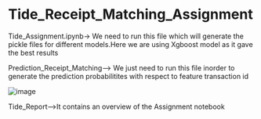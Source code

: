 # Tide_Receipt_Matching_Assignment
Tide_Assignment.ipynb-> We need to run this file which will generate the pickle files for different models.Here we are using Xgboost  model as it gave the best results

Prediction_Receipt_Matching--> We just need to run this file inorder to generate the prediction probabilitites with respect to feature transaction id

![image](https://user-images.githubusercontent.com/67253136/178142054-ff22538a-c95d-4762-83ea-d905803c6245.png)


Tide_Report-->It contains an overview of the Assignment notebook


